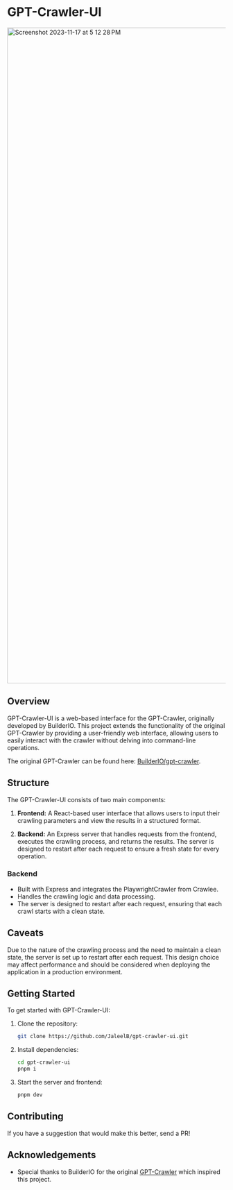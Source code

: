 # GPT-Crawler-UI

<img width="1512" alt="Screenshot 2023-11-17 at 5 12 28 PM" src="https://github.com/JaleelB/gpt-crawler-ui/assets/78449846/4f1b9387-5322-444b-aebc-8bf1dc73cedc">

## Overview

GPT-Crawler-UI is a web-based interface for the GPT-Crawler, originally developed by BuilderIO. This project extends the functionality of the original GPT-Crawler by providing a user-friendly web interface, allowing users to easily interact with the crawler without delving into command-line operations.

The original GPT-Crawler can be found here: [BuilderIO/gpt-crawler](https://github.com/BuilderIO/gpt-crawler).

## Structure

The GPT-Crawler-UI consists of two main components:

1. **Frontend:** A React-based user interface that allows users to input their crawling parameters and view the results in a structured format.

2. **Backend:** An Express server that handles requests from the frontend, executes the crawling process, and returns the results. The server is designed to restart after each request to ensure a fresh state for every operation.

### Backend

- Built with Express and integrates the PlaywrightCrawler from Crawlee.
- Handles the crawling logic and data processing.
- The server is designed to restart after each request, ensuring that each crawl starts with a clean state.

## Caveats

Due to the nature of the crawling process and the need to maintain a clean state, the server is set up to restart after each request. This design choice may affect performance and should be considered when deploying the application in a production environment.

## Getting Started

To get started with GPT-Crawler-UI:

1. Clone the repository:

   ```bash
   git clone https://github.com/JaleelB/gpt-crawler-ui.git
   ```

2. Install dependencies:

   ```bash
   cd gpt-crawler-ui
   pnpm i
   ```

3. Start the server and frontend:
   ```bash
   pnpm dev
   ```

## Contributing

If you have a suggestion that would make this better, send a PR!

## Acknowledgements

- Special thanks to BuilderIO for the original [GPT-Crawler](https://github.com/BuilderIO/gpt-crawler) which inspired this project.
